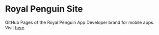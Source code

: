 # Royal Penguin Site
GitHub Pages of the Royal Penguin App Developer brand for mobile apps. Visit [here](https://gerardmr12.github.io/royal-penguin-site/).